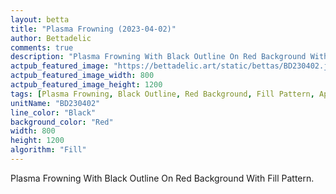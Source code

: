 ```yaml
---
layout: betta
title: "Plasma Frowning (2023-04-02)"
author: Bettadelic
comments: true
description: "Plasma Frowning With Black Outline On Red Background With Fill Pattern."
actpub_featured_image: "https://bettadelic.art/static/bettas/BD230402.jpg"
actpub_featured_image_width: 800
actpub_featured_image_height: 1200
tags: [Plasma Frowning, Black Outline, Red Background, Fill Pattern, April 2023]
unitName: "BD230402"
line_color: "Black"
background_color: "Red"
width: 800
height: 1200
algorithm: "Fill"
---
```


Plasma Frowning With Black Outline On Red Background With Fill Pattern.
